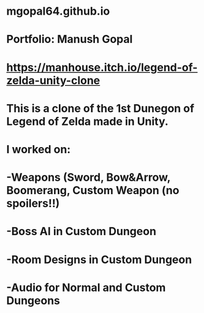 # mgopal64.github.io
# Portfolio: Manush Gopal
# https://manhouse.itch.io/legend-of-zelda-unity-clone
#
# This is a clone of the 1st Dunegon of Legend of Zelda made in Unity. 
# I worked on:
# -Weapons (Sword, Bow&Arrow, Boomerang, Custom Weapon (no spoilers!!)
# -Boss AI in Custom Dungeon
# -Room Designs in Custom Dungeon
# -Audio for Normal and Custom Dungeons
